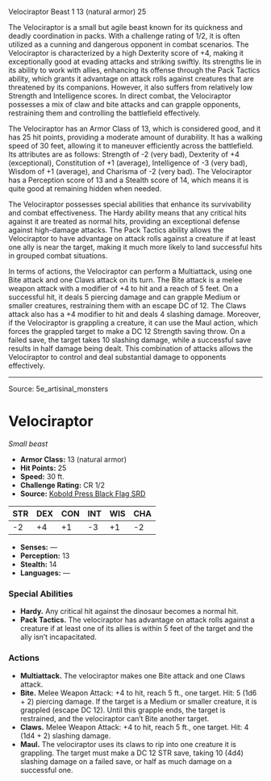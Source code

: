<MonsterName/>Velociraptor</MonsterName>
<CreatureType/>Beast</CreatureType>
<CR/>1</CR>
<AC/>13 (natural armor)</AC>
<HP/>25</HP>
<summary>The Velociraptor is a small but agile beast known for its quickness and deadly coordination in packs. With a challenge rating of 1/2, it is often utilized as a cunning and dangerous opponent in combat scenarios. The Velociraptor is characterized by a high Dexterity score of +4, making it exceptionally good at evading attacks and striking swiftly. Its strengths lie in its ability to work with allies, enhancing its offense through the Pack Tactics ability, which grants it advantage on attack rolls against creatures that are threatened by its companions. However, it also suffers from relatively low Strength and Intelligence scores. In direct combat, the Velociraptor possesses a mix of claw and bite attacks and can grapple opponents, restraining them and controlling the battlefield effectively.</summary>

<detail>

The Velociraptor has an Armor Class of 13, which is considered good, and it has 25 hit points, providing a moderate amount of durability. It has a walking speed of 30 feet, allowing it to maneuver efficiently across the battlefield. Its attributes are as follows: Strength of -2 (very bad), Dexterity of +4 (exceptional), Constitution of +1 (average), Intelligence of -3 (very bad), Wisdom of +1 (average), and Charisma of -2 (very bad). The Velociraptor has a Perception score of 13 and a Stealth score of 14, which means it is quite good at remaining hidden when needed.

The Velociraptor possesses special abilities that enhance its survivability and combat effectiveness. The Hardy ability means that any critical hits against it are treated as normal hits, providing an exceptional defense against high-damage attacks. The Pack Tactics ability allows the Velociraptor to have advantage on attack rolls against a creature if at least one ally is near the target, making it much more likely to land successful hits in grouped combat situations.

In terms of actions, the Velociraptor can perform a Multiattack, using one Bite attack and one Claws attack on its turn. The Bite attack is a melee weapon attack with a modifier of +4 to hit and a reach of 5 feet. On a successful hit, it deals 5 piercing damage and can grapple Medium or smaller creatures, restraining them with an escape DC of 12. The Claws attack also has a +4 modifier to hit and deals 4 slashing damage. Moreover, if the Velociraptor is grappling a creature, it can use the Maul action, which forces the grappled target to make a DC 12 Strength saving throw. On a failed save, the target takes 10 slashing damage, while a successful save results in half damage being dealt. This combination of attacks allows the Velociraptor to control and deal substantial damage to opponents effectively.</detail>



---

Source: 5e_artisinal_monsters

# Velociraptor

*Small beast*

- **Armor Class:** 13 (natural armor)
- **Hit Points:** 25
- **Speed:** 30 ft.
- **Challenge Rating:** CR 1/2
- **Source:** [Kobold Press Black Flag SRD](https://koboldpress.com/black-flag-roleplaying/)

| STR | DEX | CON | INT | WIS | CHA |
| --- | --- | --- | --- | --- | --- |
| -2 | +4 | +1 | -3 | +1 | -2 |

- **Senses:** —
- **Perception:** 13
- **Stealth:** 14
- **Languages:** —

### Special Abilities

- **Hardy.** Any critical hit against the dinosaur becomes a normal hit.
- **Pack Tactics.** The velociraptor has advantage on attack rolls against a creature if at least one of its allies is within 5 feet of the target and the ally isn’t incapacitated.

### Actions

- **Multiattack.** The velociraptor makes one Bite attack and one Claws attack.
- **Bite.** Melee Weapon Attack: +4 to hit, reach 5 ft., one target. Hit: 5 (1d6 + 2) piercing damage. If the target is a Medium or smaller creature, it is grappled (escape DC 12). Until this grapple ends, the target is restrained, and the velociraptor can’t Bite another target.
- **Claws.** Melee Weapon Attack: +4 to hit, reach 5 ft., one target. Hit: 4 (1d4 + 2) slashing damage.
- **Maul.** The velociraptor uses its claws to rip into one creature it is grappling. The target must make a DC 12 STR save, taking 10 (4d4) slashing damage on a failed save, or half as much damage on a successful one.



